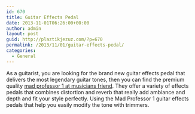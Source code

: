 ```yaml
---
id: 670
title: Guitar Effects Pedal
date: 2013-11-01T06:26:00+00:00
author: admin
layout: post
guid: http://plaztikjezuz.com/?p=670
permalink: /2013/11/01/guitar-effects-pedal/
categories:
  - General
---
```

As a guitarist, you are looking for the brand new guitar effects pedal that delivers the most legendary guitar tones, then you can find the premium quality [mad professor 1 at musicians friend](http://www.musiciansfriend.com/amplifiers-effects/mad-professor-1-guitar-effects-pedal). They offer a variety of effects pedals that combines distortion and reverb that really add ambiance and depth and fit your style perfectly. Using the Mad Professor 1 guitar effects pedals that help you easily modify the tone with trimmers.
